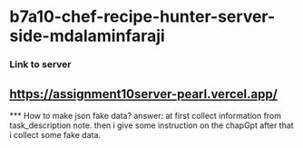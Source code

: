 # b7a10-chef-recipe-hunter-server-side-mdalaminfaraji


 ### Link to server

## https://assignment10server-pearl.vercel.app/

*** How to make json fake data?
 answer: at first collect information from task_description note. then i give some instruction on the chapGpt after that i collect some fake data.
